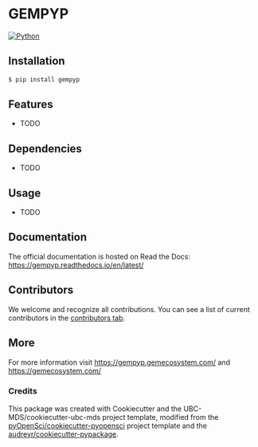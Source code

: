 # GEMPYP

[![Python](https://img.shields.io/badge/python-3.10.4-blue)]()


## Installation

```powershell
$ pip install gempyp
```

## Features

- TODO

## Dependencies

- TODO

## Usage

- TODO

## Documentation

The official documentation is hosted on Read the Docs: https://gempyp.readthedocs.io/en/latest/

## Contributors

We welcome and recognize all contributions. You can see a list of current contributors in the [contributors tab](https://github.com/Gemini-Solutions/gempyp/).

## More
For more information visit https://gempyp.gemecosystem.com/ and https://gemecosystem.com/



### Credits

This package was created with Cookiecutter and the UBC-MDS/cookiecutter-ubc-mds project template, modified from the [pyOpenSci/cookiecutter-pyopensci](https://github.com/pyOpenSci/cookiecutter-pyopensci) project template and the [audreyr/cookiecutter-pypackage](https://github.com/audreyr/cookiecutter-pypackage).
